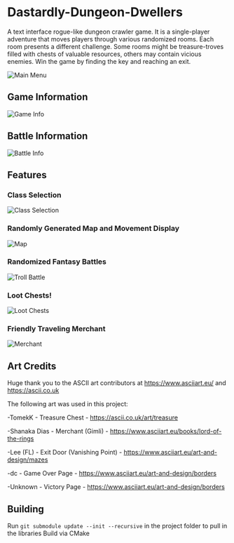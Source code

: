 # Dastardly-Dungeon-Dwellers
A text interface rogue-like dungeon crawler game. It is a single-player adventure that moves players through various randomized rooms. Each room presents a different challenge. Some rooms might be treasure-troves filled with chests of valuable resources, others may contain vicious enemies. Win the game by finding the key and reaching an exit.

![Main Menu](https://github.com/Cloudismss/Dastardly-Dungeon-Dwellers/blob/main/images/main%20menu.png)

## Game Information

![Game Info](https://github.com/Cloudismss/Dastardly-Dungeon-Dwellers/blob/main/images/info.png)

## Battle Information

![Battle Info](https://github.com/Cloudismss/Dastardly-Dungeon-Dwellers/blob/main/images/battle%20info.png)

## Features

### Class Selection

![Class Selection](https://github.com/Cloudismss/Dastardly-Dungeon-Dwellers/blob/main/images/archer.png)

### Randomly Generated Map and Movement Display

![Map](https://github.com/Cloudismss/Dastardly-Dungeon-Dwellers/blob/main/images/map.png)

### Randomized Fantasy Battles

![Troll Battle](https://github.com/Cloudismss/Dastardly-Dungeon-Dwellers/blob/main/images/troll.png)

### Loot Chests!

![Loot Chests](https://github.com/Cloudismss/Dastardly-Dungeon-Dwellers/blob/main/images/chest.png)

### Friendly Traveling Merchant

![Merchant](https://github.com/Cloudismss/Dastardly-Dungeon-Dwellers/blob/main/images/merchant.png)

## Art Credits
Huge thank you to the ASCII art contributors at https://www.asciiart.eu/ and https://ascii.co.uk

The following art was used in this project:

-TomekK - Treasure Chest - https://ascii.co.uk/art/treasure

-Shanaka Dias - Merchant (Gimli) - https://www.asciiart.eu/books/lord-of-the-rings

-Lee (FL) - Exit Door (Vanishing Point) - https://www.asciiart.eu/art-and-design/mazes

-dc - Game Over Page - https://www.asciiart.eu/art-and-design/borders

-Unknown - Victory Page - https://www.asciiart.eu/art-and-design/borders

## Building

Run `git submodule update --init --recursive` in the project folder to pull in the libraries
Build via CMake
